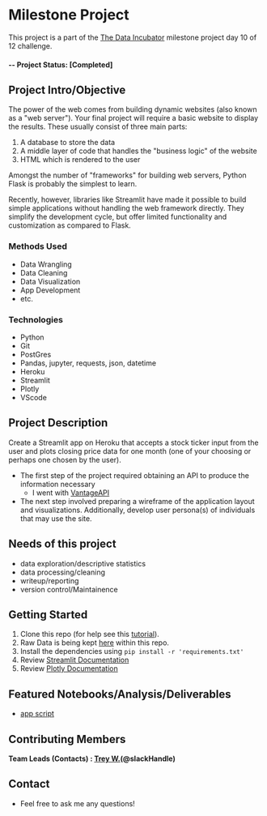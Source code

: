 # Milestone Project
This project is a part of the [The Data Incubator](https://www.thedataincubator.com/) milestone project day 10 of 12 challenge. 

#### -- Project Status: [Completed]

## Project Intro/Objective
The power of the web comes from building dynamic websites (also known as a "web server"). Your final project will require a basic website to display the results. These usually consist of three main parts:

   1. A database to store the data
   2. A middle layer of code that handles the "business logic" of the website
   3. HTML which is rendered to the user

Amongst the number of "frameworks" for building web servers, Python Flask is probably the simplest to learn.

Recently, however, libraries like Streamlit have made it possible to build simple applications without handling the web framework directly. They simplify the development cycle, but offer limited functionality and customization as compared to Flask.
 

### Methods Used
* Data Wrangling
* Data Cleaning
* Data Visualization
* App Development
* etc.

### Technologies
* Python
* Git
* PostGres
* Pandas, jupyter, requests, json, datetime
* Heroku
* Streamlit
* Plotly
* VScode

## Project Description
Create a Streamlit app on Heroku that accepts a stock ticker input from the user and plots closing price data for one month (one of your choosing or perhaps one chosen by the user). 

- The first step of the project required obtaining an API to produce the information necessary
  * I went with [VantageAPI](https://www.alphavantage.co/)
- The next step involved preparing a wireframe of the application layout and visualizations. Additionally, develop user persona(s) of individuals that may use the site.   

## Needs of this project

- data exploration/descriptive statistics
- data processing/cleaning
- writeup/reporting
- version control/Maintainence

## Getting Started

1. Clone this repo (for help see this [tutorial](https://help.github.com/articles/cloning-a-repository/)).
2. Raw Data is being kept [here](https://github.com/Kiddxtrizz/project_milestone_TW) within this repo.
3. Install the dependencies using `pip install -r 'requirements.txt'`
4. Review [Streamlit Documentation](https://docs.streamlit.io/library/api-reference)
5. Review [Plotly Documentation](https://plotly.com/python/getting-started/)

## Featured Notebooks/Analysis/Deliverables
* [app script](https://github.com/Kiddxtrizz/project_milestone_TW/blob/main/app.py)



## Contributing Members

**Team Leads (Contacts) : [Trey W.](https://github.com/Kiddxtrizz)(@slackHandle)**


## Contact
* Feel free to ask me any questions!  
